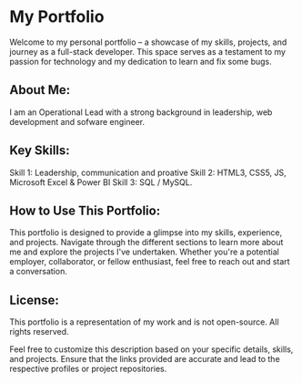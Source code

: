 # My Portfolio
Welcome to my personal portfolio – a showcase of my skills, projects, and journey as a full-stack developer. This space serves as a testament to my passion for technology and my dedication to learn and fix some bugs.

## About Me:
I am an Operational Lead with a strong background in leadership, web development and sofware engineer. 

## Key Skills:
Skill 1: Leadership, communication and proative
Skill 2: HTML3, CSS5, JS, Microsoft Excel & Power BI 
Skill 3: SQL / MySQL.

## How to Use This Portfolio:
This portfolio is designed to provide a glimpse into my skills, experience, and projects. Navigate through the different sections to learn more about me and explore the projects I've undertaken. Whether you're a potential employer, collaborator, or fellow enthusiast, feel free to reach out and start a conversation.

## License:
This portfolio is a representation of my work and is not open-source. All rights reserved.

Feel free to customize this description based on your specific details, skills, and projects. Ensure that the links provided are accurate and lead to the respective profiles or project repositories.
